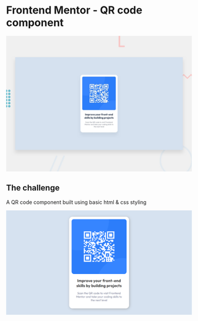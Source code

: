 # Frontend Mentor - QR code component

![Design preview for the QR code component coding challenge](./design/desktop-preview.jpg)


## The challenge

A QR code component built using basic html & css styling

![screenshot](./screenshot/screenshot-2.png)
